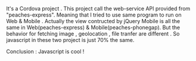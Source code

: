 It's a Cordova project .
This project call the web-service API provided from "peaches-express".
Meaning that I tried to use same program to run on Web & Mobile .
Actually the view contructed by jQuery Mobile is all the same in Web(peaches-express) & Mobile(peaches-phonegap).
But the behavior for fetching image , geolocation , file tranfer are different . 
So javascript in these two project is just 70% the same.

Conclusion : Javascript is cool !


